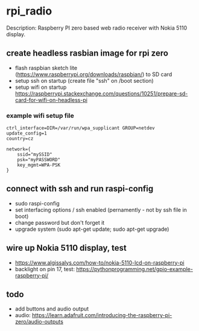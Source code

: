 # rpi_radio
Description: Raspberry PI zero based web radio receiver with Nokia 5110 display.

## create headless rasbian image for rpi zero
  - flash raspbian sketch lite (https://www.raspberrypi.org/downloads/raspbian/) to SD card
  - setup ssh on startup (create file "ssh" on /boot section)
  - setup wifi on startup https://raspberrypi.stackexchange.com/questions/10251/prepare-sd-card-for-wifi-on-headless-pi
  
### example wifi setup file

    ctrl_interface=DIR=/var/run/wpa_supplicant GROUP=netdev
    update_config=1
    country=cz
    
    network={
        ssid="mySSID"
        psk="myPASSWORD"
        key_mgmt=WPA-PSK
    }
    
## connect with ssh and run raspi-config
  - sudo raspi-config
  - set interfacing options / ssh enabled (pernamently - not by ssh file in boot)
  - change password but don't forget it
  - upgrade system (sudo apt-get update; sudo apt-get upgrade)

## wire up Nokia 5110 display, test
  - https://www.algissalys.com/how-to/nokia-5110-lcd-on-raspberry-pi
  - backlight on pin 17, test: https://pythonprogramming.net/gpio-example-raspberry-pi/

## todo
  - add buttons and audio output
  - audio: https://learn.adafruit.com/introducing-the-raspberry-pi-zero/audio-outputs
  
